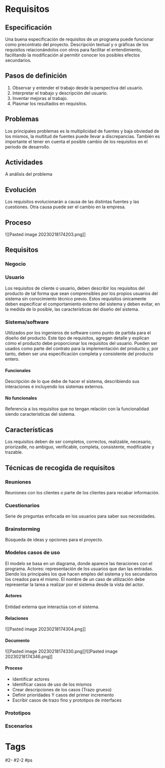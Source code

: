 # Requisitos
## Especificación
Una buena especificación de requisitos de un programa puede funcionar como precontrato del proyecto.
Descripción textual y o gráficas de los requisitos relacionándolos con otros para facilitar el entendimiento, facilitando la modificación al permitir conocer los posibles efectos secundarios.
## Pasos de definición
1. Observar y entender el trabajo desde la perspectiva del usuario.
2. Interpretar el trabajo y descripción del usuario.
3. Inventar mejoras al trabajo.
4. Plasmar los resultados en requisitos.
## Problemas
Los principales problemas es la multiplicidad de fuentes y baja obviedad de los mismos, la multitud de fuentes puede llevar a discrepancias. También es importante el tener en cuenta el posible cambio de los requisitos en el periodo de desarrollo.
## Actividades
A análisis del problema
## Evolución
Los requisitos evolucionarán a causa de las distintas fuentes y las cuestiones. Otra causa puede ser el cambio en la empresa.
## Proceso
![[Pasted image 20230218174203.png]]
## Requisitos
### Negocio
### Usuario
Los requisitos de cliente o usuario, deben describir los requisitos del producto de tal forma que sean comprensibles por los propios usuarios del sistema sin conocimiento técnico previo.
Estos requisitos únicamente deben especificar el comportamiento externo del sistema y deben evitar, en la medida de lo posible, las características del diseño del sistema.
### Sistema/software
Utilizados por los ingenieros de software como punto de partida para el diseño del producto. Este tipo de requisitos, agregan detalle y explican cómo el producto debe proporcionar los requisitos del usuario. Pueden ser usados como parte del contrato para la implementación del producto y, por tanto, deben ser una especificación completa y consistente del producto entero.
#### Funcionales
Descripción de lo que debe de hacer el sistema, describiendo sus interaciones e incluyendo los sistemas externos.
#### No funcionales
Referencia a los requisitos que no tengan relación con la funcionalidad siendo caracteristicas del sistema.
## Características
Los requisitos deben de ser completos, correctos, realizable, necesario, priorizadle, no ambiguo, verificable, completa, consistente, modificable y trazable.
## Técnicas de recogida de requisitos
### Reuniones
Reuniones con los clientes o parte de los clientes para recabar información.
### Cuestionarios
Serie de preguntas enfocada en los usuarios para saber sus necesidades.
### Brainstorming
Búsqueda de ideas y opciones para el proyecto.
### Modelos casos de uso
El modelo se basa en un diagrama, donde aparece las iteraciones con el programa.
Actores: representación de los usuarios que dan las entradas. Siendo los principales los que hacen empleo del sistema y los secundarios los creados para el mismo.
El nombre de un caso de utilización debe representar la tarea a realizar por el sistema desde la vista del actor.
#### Actores
Entidad externa que interactúa con el sistema.
#### Relaciones
![[Pasted image 20230218174304.png]]
#### Documento
![[Pasted image 20230218174330.png]]![[Pasted image 20230218174346.png]]
#### Proceso
- Identificar actores
- Identificar casos de uso de los mismos
- Crear descripciones de los casos (Trazo grueso)
- Definir prioridades Y casos del primer incremento
- Escribir casos de trazo fino y prototipos de interfaces
### Prototipos
### Escenarios
# Tags
#2- 
#2-2 
#ps 
